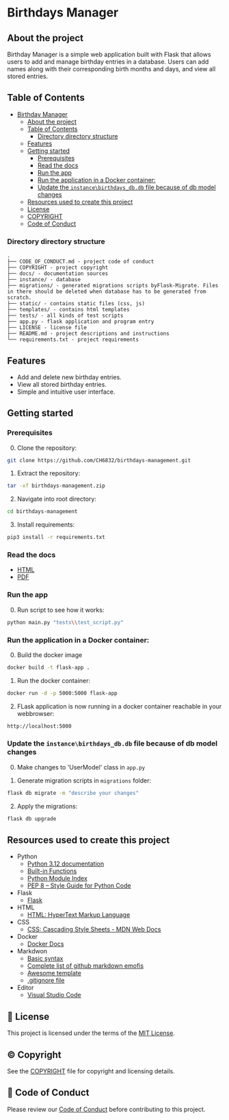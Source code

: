 # Birthdays Manager

## About the project

Birthday Manager is a simple web application built with Flask that allows users to add and manage birthday entries in a database. Users can add names along with their corresponding birth months and days, and view all stored entries.

## Table of Contents
- [Birthday Manager](#birthday-manager)
  - [About the project](#about-the-project)
  - [Table of Contents](#table-of-contents)
    - [Directory directory structure](#directory-directory-structure)
  - [Features](#features)
  - [Getting started](#getting-started)
    - [Prerequisites](#prerequisites)
    - [Read the docs](#read-the-docs)
    - [Run the app](#run-the-app)
    - [Run the application in a Docker container:](#run-the-application-in-a-docker-container)
    - [Update the `instance\birthdays_db.db` file because of db model changes](#update-the-instancebirthdays_dbdb-file-because-of-db-model-changes)
  - [Resources used to create this project](#resources-used-to-create-this-project)
  - [License](#license)
  - [COPYRIGHT](#copyright)
  - [Code of Conduct](#code-of-conduct)

### Directory directory structure

    .
    ├── CODE_OF_CONDUCT.md - project code of conduct
    ├── COPYRIGHT - project copyright
    ├── docs/ - documentation sources
    ├── instance/ - database
    ├── migrations/ - generated migrations scripts byFlask-Migrate. Files in there should be deleted when database has to be generated from scratch.
    ├── static/ - contains static files (css, js)
    ├── templates/ - contains html templates
    ├── tests/ - all kinds of test scripts
    ├── app.py - flask application and program entry
    ├── LICENSE - license file
    ├── README.md - project descriptions and instructions
    └── requirements.txt - project requirements

## Features

* Add and delete new birthday entries.
* View all stored birthday entries.
* Simple and intuitive user interface.

## Getting started

### Prerequisites

0. Clone the repository:

```sh
git clone https://github.com/CH6832/birthdays-management.git
```

1. Extract the repository:

```sh
tar -xf birthdays-management.zip
```

2. Navigate into root directory:

```sh
cd birthdays-management
```

3. Install requirements:

```sh
pip3 install -r requirements.txt
```

### Read the docs

- [HTML](/docs/build/html/index.html)
- [PDF](/docs/build/latex/birthdaysmanagement.pdf)

### Run the app

0. Run script to see how it works:

```sh
python main.py "tests\\test_script.py"
```

### Run the application in a Docker container:

0. Build the docker image

```sh
docker build -t flask-app .
```

1. Run the docker container:

```sh
docker run -d -p 5000:5000 flask-app
```

2. FLask application is now running in a docker container reachable in your webbrowser:

```sh
http://localhost:5000
```

### Update the `instance\birthdays_db.db` file because of db model changes

0. Make changes to 'UserModel' class in `app.py`

1. Generate migration scripts in `migrations` folder:

```sh
flask db migrate -m "describe your changes"
```

2. Apply the migrations:

```sh
flask db upgrade
```

## Resources used to create this project

* Python
  * [Python 3.12 documentation](https://docs.python.org/3/)
  * [Built-in Functions](https://docs.python.org/3/library/functions.html)
  * [Python Module Index](https://docs.python.org/3/py-modindex.html)
  * [PEP 8 – Style Guide for Python Code](https://peps.python.org/pep-0008/)
* Flask
  * [Flask](https://flask.palletsprojects.com/en/3.0.x/)
* HTML
  * [HTML: HyperText Markup Language](https://developer.mozilla.org/en-US/docs/Web/HTML)
* CSS
  * [CSS: Cascading Style Sheets - MDN Web Docs](https://developer.mozilla.org/en-US/docs/Web/CSS?retiredLocale=de)
* Docker
  * [Docker Docs](https://docs.docker.com/)
* Markdwon
  * [Basic syntax](https://www.markdownguide.org/basic-syntax/)
  * [Complete list of github markdown emofis](https://dev.to/nikolab/complete-list-of-github-markdown-emoji-markup-5aia)
  * [Awesome template](http://github.com/Human-Activity-Recognition/blob/main/README.md)
  * [.gitignore file](https://git-scm.com/docs/gitignore)
* Editor
  * [Visual Studio Code](https://code.visualstudio.com/)

## :bookmark: License

This project is licensed under the terms of the [MIT License](LICENSE).

## :copyright: Copyright

See the [COPYRIGHT](COPYRIGHT) file for copyright and licensing details.

## :straight_ruler: Code of Conduct

Please review our [Code of Conduct](CODE_OF_CONDUCT.md) before contributing to this project.
